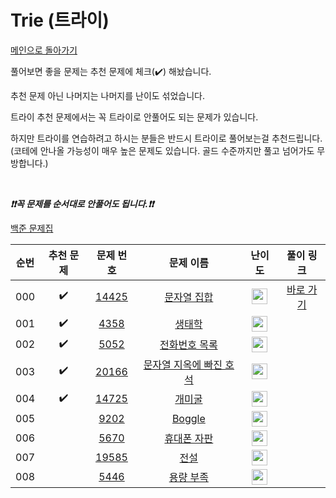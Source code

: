 # Trie (트라이)

[메인으로 돌아가기](https://github.com/tony9402/baekjoon)

풀어보면 좋을 문제는 추천 문제에 체크(:heavy_check_mark:) 해놨습니다.

추천 문제 아닌 나머지는 나머지를 난이도 섞었습니다.

트라이 추천 문제에서는 꼭 트라이로 안풀어도 되는 문제가 있습니다.

하지만 트라이를 연습하려고 하시는 분들은 반드시 트라이로 풀어보는걸 추천드립니다.
(코테에 안나올 가능성이 매우 높은 문제도 있습니다. 골드 수준까지만 풀고 넘어가도 무방합니다.)

<br>

***❗️❗️꼭 문제를 순서대로 안풀어도 됩니다.❗️❗️***

[백준 문제집](https://www.acmicpc.net/workbook/view/6785)


|순번|추천 문제|문제 번호|문제 이름|난이도|풀이 링크|
|:--:|:--:|:--:|:--:|:--:|:--:|
|000|:heavy_check_mark:|<a href="https://www.acmicpc.net/problem/14425" target="_blank">14425</a>|<a href="https://www.acmicpc.net/problem/14425" target="_blank">문자열 집합</a>|<img height="25px" width="25px" src="https://static.solved.ac/tier_small/7.svg"/>|<a href="./../solution/trie/14425" target="_blank">바로 가기</a>|
|001|:heavy_check_mark:|<a href="https://www.acmicpc.net/problem/4358" target="_blank">4358</a>|<a href="https://www.acmicpc.net/problem/4358" target="_blank">생태학</a>|<img height="25px" width="25px" src="https://static.solved.ac/tier_small/9.svg"/>||
|002|:heavy_check_mark:|<a href="https://www.acmicpc.net/problem/5052" target="_blank">5052</a>|<a href="https://www.acmicpc.net/problem/5052" target="_blank">전화번호 목록</a>|<img height="25px" width="25px" src="https://static.solved.ac/tier_small/12.svg"/>||
|003|:heavy_check_mark:|<a href="https://www.acmicpc.net/problem/20166" target="_blank">20166</a>|<a href="https://www.acmicpc.net/problem/20166" target="_blank">문자열 지옥에 빠진 호석</a>|<img height="25px" width="25px" src="https://static.solved.ac/tier_small/12.svg"/>||
|004|:heavy_check_mark:|<a href="https://www.acmicpc.net/problem/14725" target="_blank">14725</a>|<a href="https://www.acmicpc.net/problem/14725" target="_blank">개미굴</a>|<img height="25px" width="25px" src="https://static.solved.ac/tier_small/13.svg"/>||
|005||<a href="https://www.acmicpc.net/problem/9202" target="_blank">9202</a>|<a href="https://www.acmicpc.net/problem/9202" target="_blank">Boggle</a>|<img height="25px" width="25px" src="https://static.solved.ac/tier_small/16.svg"/>||
|006||<a href="https://www.acmicpc.net/problem/5670" target="_blank">5670</a>|<a href="https://www.acmicpc.net/problem/5670" target="_blank">휴대폰 자판</a>|<img height="25px" width="25px" src="https://static.solved.ac/tier_small/17.svg"/>||
|007||<a href="https://www.acmicpc.net/problem/19585" target="_blank">19585</a>|<a href="https://www.acmicpc.net/problem/19585" target="_blank">전설</a>|<img height="25px" width="25px" src="https://static.solved.ac/tier_small/18.svg"/>||
|008||<a href="https://www.acmicpc.net/problem/5446" target="_blank">5446</a>|<a href="https://www.acmicpc.net/problem/5446" target="_blank">용량 부족</a>|<img height="25px" width="25px" src="https://static.solved.ac/tier_small/18.svg"/>||
